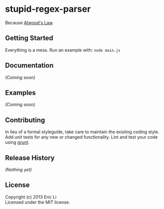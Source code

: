 # stupid-regex-parser

Because [Atwood's Law](http://www.codinghorror.com/blog/2007/07/the-principle-of-least-power.html).

## Getting Started
Everything is a mess. Run an example with: `node main.js`

## Documentation
_(Coming soon)_

## Examples
_(Coming soon)_

## Contributing
In lieu of a formal styleguide, take care to maintain the existing coding style. Add unit tests for any new or changed functionality. Lint and test your code using [grunt](https://github.com/cowboy/grunt).

## Release History
_(Nothing yet)_

## License
Copyright (c) 2013 Eric Li  
Licensed under the MIT license.

